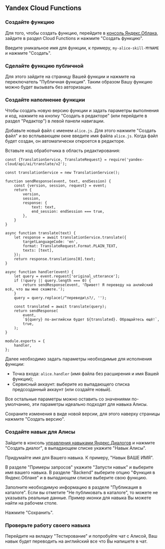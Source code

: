 ## Yandex Cloud Functions

### Создайте функцию

Для того, чтобы создать функцию, перейдите в
[консоль Яндекс.Облака](https://console.cloud.yandex.ru/),
зайдите в раздел Cloud Functions и нажмите "Создать функцию".
 
Введите уникальное имя для функции, к примеру,
`my-alice-skill-MYNAME` и нажмите "Создать".

### Сделайте функцию публичной

Для этого зайдите на страницу Вашей функции и нажмите на переключатель
"Публичная функция". Таким образом Вашу функцию можно будет вызывать
без авторизации.

### Создайте наполнение функции

Чтобы создать новую версию функции и задать параметры выполнения и код,
нажмите на кнопку "Создать в редакторе" (или перейдите в раздел "Редактор")
в левой панели навигации.

Добавьте новый файл с именем `alice.js`. Для этого нажмите "Создать файл"
и во всплывающем окне введите имя файла `alice.js`. Когда файл будет создан,
он автоматически откроется в редакторе.

Вставьте код обработчика в область редактирования:

```
const {TranslationService, TranslateRequest} = require('yandex-cloud/api/ai/translate/v2');

const translationService = new TranslationService();

function sendResponse(event, text, endSession) {
    const {version, session, request} = event;
    return {
        version,
        session,
        response: {
            text: text,
            end_session: endSession === true,
        },
    }
}

async function translate(text) {
    let response = await translationService.translate({
        targetLanguageCode: 'en',
        format: TranslateRequest.Format.PLAIN_TEXT,
        texts: [text],
    });
    return response.translations[0].text;
}

async function handler(event) {
    let query = event.request['original_utterance'];
    if (!query || query.length === 0) {
        return sendResponse(event, 'Привет! Я переведу на анлийский всё, что вы мне cкажете.');
    }
    query = query.replace(/^переведи\s?/, '');

    const translated = await translate(query);
    return sendResponse(
        event,
        `${query} по-английски будет ${translated}. Обращайтесь ещё!`,
        true,
    );
}

module.exports = {
    handler,
};
```

Далее необходимо задать параметры необходимые для исполнения функции:

* Точка входа: `alice.handler` (имя файла без расширения и имя Вашей функции);
* Сервисный аккаунт: выберите из выпадающего списка предсозданный аккаунт (или создайте новый).

Все остальные параметры можно оставить со значениями по-умолчанию, эти параметры
идеально подходят для навыка Алисы.

Сохраните изменения в виде новой версии, для этого наверху страницы нажмите "Создать версию".

### Создайте навык для Алисы

Зайдите в консоль [управления навыками Яндекс.Диалогов](https://dialogs.yandex.ru/developer)
и нажмите "Создать диалог", в выпадающем списке укажите "Навык Алисы".

Придумайте имя для Вашего навыка. К примеру, "Навык ВАШЕ ИМЯ".

В разделе "Примеры запросов" укажите "Запусти навык" и выберите имя вашего навыка. В разделе
"Backend" выберите опцию "Функция в Яндекс.Облаке" и в выпадающем списке выберите свою функцию.

Заполните необходимую информацию в разделе "Публикация в каталоге". Если вы отметите "Не публиковать в каталоге",
то можете не указывать реальные данные. Пример иконки для навыка Вы можете найти на рабочем столе. 

Нажмите "Сохранить".

### Проверьте работу своего навыка

Перейдите на вкладку "Тестирование" и попробуйте чат с Алисой,
Ваш навык будет переводить на английский все что Вы напишете в чат.
